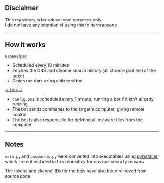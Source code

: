## Disclaimer
This repository is for educational purposes only  
I do not have any intention of using this to harm anyone

---
## How it works

[`GameHelper`](files\\GameHelper)
- Scheduled every 10 minutes
- Fetches the DNS and chrome search history (all chrome profiles) of the target
- Sends the data using a discord bot

[`internal`](files\\internal)
- `config.ps1` is scheduled every 1 minute, running a bot if it isn't already running
- The bot sends commands to the target's computer, giving remote control
- The bot is also responsible for deleting all malware files from the computer

---

## Notes
`main.py` and `passwords.py` were converted into executables using [pyinstaller](https://pypi.org/project/pyinstaller/), which are not included in this repository for obvious security reasons

The tokens and channel IDs for the bots have also been removed from source code
